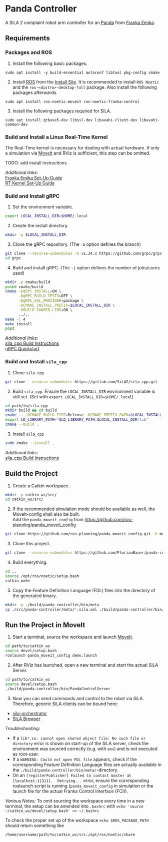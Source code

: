 # Panda Controller

A SiLA 2 complaint robot arm controller for an [Panda](https://www.franka.de/technology) from 
[Franka Emika](https://www.franka.de/). 


## Requirements


### Packages and ROS

1. Install the following basic packages.
```
sudo apt install -y build-essential autoconf libtool pkg-config cmake
```

2. Install [ROS](https://wiki.ros.org/) from the [Install Site](https://wiki.ros.org/ROS/Installation).
It is recommended to install `ROS Noetic` and the `ros-<distro>-desktop-full` package. Also install
the following packages afterwards.
```
sudo apt install ros-noetic-moveit ros-noetic-franka-control
```

3. Install the following packages required for SiLA.
```
sudo apt install qtbase5-dev libssl-dev libavahi-client-dev libavahi-common-dev
```


### Build and Install a Linux Real-Time Kernel

The Real-Time kernel is necessary for dealing with actual hardware. If only a simulation via 
[MoveIt](https://ros-planning.github.io/moveit_tutorials/) and RViz is sufficient, this step can be 
omitted.

TODO: add install instructions

_Additional links:_  
[Franka Emika Set-Up Guide](https://frankaemika.github.io/docs/installation_linux.html#setting-up-the-real-time-kernel)  
[RT Kernel Set-Up Guide](https://medium.com/@patdhlk/realtime-linux-e97628b51d5d)


### Build and Install gRPC

1. Set the environment variable.
```bash
export LOCAL_INSTALL_DIR=$HOME/.local
```

2. Create the install directory.
```bash
mkdir -p $LOCAL_INSTALL_DIR
```

3. Clone the gRPC repository. (The `-b` option defines the branch)
```bash
git clone --recurse-submodules -b v1.34.x https://github.com/grpc/grpc
cd grpc
```

4. Build and install gRPC. (The `-j` option defines the number of jobs/cores used)
```bash
mkdir -p cmake/build
pushd cmake/build
cmake -DgRPC_INSTALL=ON \
      -DgRPC_BUILD_TESTS=OFF \
      -DgRPC_SSL_PROVIDER=package \
      -DCMAKE_INSTALL_PREFIX=$LOCAL_INSTALL_DIR \
      -DBUILD_SHARED_LIBS=ON \
      ../..
make -j 4
make install
popd
```

_Additional links:_  
[sila_cpp Build Instructions](https://gitlab.com/SiLA2/sila_cpp/-/blob/master/BUILDING.md#grpc)  
[gRPC Quickstart](https://grpc.io/docs/languages/cpp/quickstart/)


### Build and Install `sila_cpp`

1. Clone `sila_cpp`
```bash
git clone --recurse-submodules https://gitlab.com/SiLA2/sila_cpp.git
```

2. Build `sila_cpp`. Ensure the `LOCAL_INSTALL_DIR` environment variable is still set. (Set with 
`export LOCAL_INSTALL_DIR=$HOME/.local`)
```bash
cd path/to/sila_cpp
mkdir build && cd build
cmake .. -DCMAKE_BUILD_TYPE=Release -DCMAKE_PREFIX_PATH=$LOCAL_INSTALL_DIR
export LD_LIBRARY_PATH="$LD_LIBRARY_PATH:$LOCAL_INSTALL_DIR/lib"
cmake --build .
```

3. Install `sila_cpp`
```bash
sudo cmake --install .
```

_Additional links:_  
[sila_cpp Build Instructions](https://gitlab.com/SiLA2/sila_cpp/-/blob/master/BUILDING.md)


## Build the Project

1. Create a Catkin workspace.
```bash
mkdir -p catkin_ws/src/
cd catkin_ws/src/
```

2. If the recommended simulation mode should be available as well, the MoveIt-config shall also be built.  
Add the `panda_moveit_config` from https://github.com/ros-planning/panda_moveit_config  
```bash
git clone https://github.com/ros-planning/panda_moveit_config.git -b melodic-devel
```

3. Clone this project.
```bash
git clone --recurse-submodules https://github.com/FlorianBauer/panda-controller.git
```

4. Build everything.
```bash
cd ..
source /opt/ros/noetic/setup.bash
catkin_make
```

5. Copy the Feature Definition Language (FDL) files into the directory of the generated binary.
```bash
mkdir -p ./build/panda-controller/bin/meta
cp ./src/panda-controller/meta/*.sila.xml ./build/panda-controller/bin/meta/
```


## Run the Project in MoveIt

1. Start a terminal, source the workspace and launch [MoveIt](https://ros-planning.github.io/moveit_tutorials/).
```bash
cd path/to/catkin_ws
source devel/setup.bash
roslaunch panda_moveit_config demo.launch
```

2. After RViz has launched, open a new terminal and start the actual SiLA Server.
```bash
cd path/to/catkin_ws
source devel/setup.bash
./build/panda-controller/bin/PandaControlServer
```

3. Now you can send commands and control to the robot via SiLA. Therefore, generic SiLA clients can 
be bound here:
* [sila-orchestrator](https://github.com/FlorianBauer/sila-orchestrator)
* [SiLA Browser](https://unitelabs.ch/technology/plug-and-play/sila-browser)

_Troubleshooting:_
* If a `lib*.so: cannot open shared object file: No such file or directory` error is shown on 
start-up of the SiLA server, check the environment was sourced correctly (e.g. with `env`) and is 
not executed as root-user.
* If a `WARNING: Could not open FDL file` appears, check if the corresponding Feature Definition 
Language files are actually available in the `./build/panda-controller/bin/meta/`-directory.
* On an `[registerPublisher] Failed to contact master at [localhost:11311].  Retrying...` error, 
ensure the corresponding roslaunch script is running (`panda_moveit_config` in simulation or the 
launch file for the actual Franka Control Interface (FCI)).

_Various Notes:_
To omit sourcing the workspace every time in a new terminal, the setup can be amended into 
`.bashrc` with `echo 'source ~/catkin_ws/devel/setup.bash' >> ~/.bashrc`

To check the proper set up of the workspace `echo $ROS_PACKAGE_PATH` should return something like
```
/home/username/path/to/catkin_ws/src:/opt/ros/noetic/share
```
